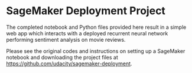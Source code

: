 # SageMaker Deployment Project

The completed notebook and Python files provided here result in a simple web app which interacts with a deployed recurrent neural network performing sentiment analysis on movie reviews.

Please see the original codes and instructions on setting up a SageMaker notebook and downloading the project files at https://github.com/udacity/sagemaker-deployment.
